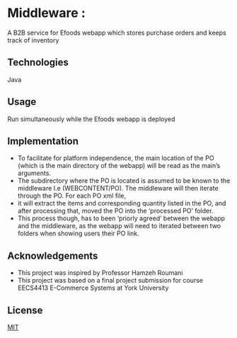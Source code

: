 # Middleware : 
A B2B service for Efoods webapp which stores purchase orders and keeps track of inventory

## Technologies
Java

## Usage
Run simultaneously while the Efoods webapp is deployed 

## Implementation
-   To facilitate for platform independence, the main location of the PO (which is the main directory of the webapp) will be read as the main’s arguments. 
-   The subdirectory where the PO is located is assumed to be known to the middleware I.e (WEBCONTENT/PO). The middleware will then iterate through the PO. For each PO xml file, 
-   it will extract the items and corresponding quantity listed in the PO, and after processing that, moved the PO into the ‘processed PO’ folder. 
-   This process though, has to been ‘priorly agreed’ between the webapp and the middleware, as the webapp will need to iterated between two folders when showing users their PO link.

## Acknowledgements

- This project was inspired by Professor Hamzeh Roumani 
- This project was based on a final project submission for course EECS4413 E-Commerce Systems at York University



## License
[MIT](https://choosealicense.com/licenses/mit/)
